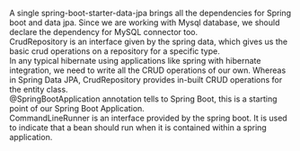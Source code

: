 A single spring-boot-starter-data-jpa brings all the dependencies for Spring boot and data jpa.
Since we are working with Mysql database, we should declare the dependency for MySQL connector too.
<br/>
CrudRepository is an interface given by the spring data, which gives us the basic crud operations on a repository for a specific type.
<br/>
In any typical hibernate using applications like spring with hibernate integration, we need to write all the CRUD operations of our own. 
Whereas in Spring Data JPA, CrudRepository provides in-built CRUD operations for the entity class.
<br/>
@SpringBootApplication annotation tells to Spring Boot, this is a starting point of our Spring Boot Application.
<br/>
CommandLineRunner is an interface provided by the spring boot. It is used to indicate that a bean should run when it is contained within a spring application.